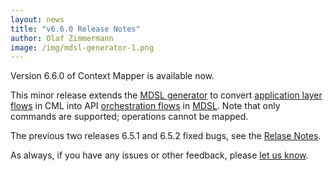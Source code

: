 ```yaml
---
layout: news
title: "v6.6.0 Release Notes"
author: Olaf Zimmermann
image: /img/mdsl-generator-1.png
---
```


Version 6.6.0 of Context Mapper is available now.  

This minor release extends the [MDSL generator](https://contextmapper.org/docs/mdsl/) to convert [application layer flows](https://contextmapper.org/docs/application-and-process-layer/) in CML into API [orchestration flows](https://microservice-api-patterns.github.io/MDSL-Specification/flows) in [MDSL](https://microservice-api-patterns.github.io/MDSL-Specification/index). Note that only commands are supported; operations cannot be mapped. 

The previous two releases 6.5.1 and 6.5.2 fixed bugs, see the [Relase Notes](https://github.com/ContextMapper/context-mapper-dsl/releases).

As always, if you have any issues or other feedback, please [let us know](/getting-involved/).
